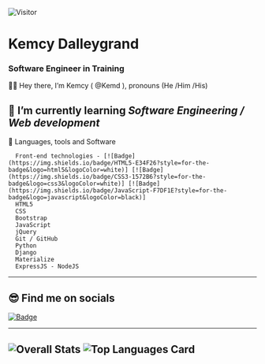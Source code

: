 ![Visitor](https://visitor-badge.laobi.icu/badge?page_id=kemd.kemd)


# Kemcy Dalleygrand
### Software Engineer in Training

 
 🧍‍♂️ Hey there, I’m Kemcy ( @Kemd ), pronouns (He /Him /His)

 👀 I’m currently learning *Software Engineering / Web development*
 ---

 📖  Languages, tools and Software

      Front-end technologies - [![Badge](https://img.shields.io/badge/HTML5-E34F26?style=for-the-badge&logo=html5&logoColor=white)] [![Badge](https://img.shields.io/badge/CSS3-1572B6?style=for-the-badge&logo=css3&logoColor=white)] [![Badge](https://img.shields.io/badge/JavaScript-F7DF1E?style=for-the-badge&logo=javascript&logoColor=black)]
      HTML5
      CSS
      Bootstrap
      JavaScript
      jQuery
      Git / GitHub
      Python
      Django
      Materialize
      ExpressJS - NodeJS
      
---

  😎 Find me on socials
---
  [![Badge](https://img.shields.io/badge/LinkedIn-0077B5?style=for-the-badge&logo=linkedin&logoColor=white)](https://www.linkedin.com/in/kdalle/)
     
---
     
![Overall Stats](https://github-readme-stats.vercel.app/api?username=kemd&count_private=true&show_icons=true&hide=contribs&theme=chartreuse-dark) ![Top Languages Card](https://github-readme-stats.vercel.app/api/top-langs/?username=kemd&layout=compact)
---

<!---
Kemd/Kemd is a ✨ special ✨ repository because its `README.md` (this file) appears on your GitHub profile.
You can click the Preview link to take a look at your changes.
--->
